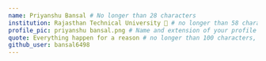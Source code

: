 ```yaml
---
name: Priyanshu Bansal # No longer than 28 characters
institution: Rajasthan Technical University 🚩 # no longer than 58 characters
profile_pic: priyanshu bansal.png # Name and extension of your profile picture(ex. mona.png) The picture must be squared and 544px on width and height.
quote: Everything happen for a reason # no longer than 100 characters, avoid using quotes(") to guarantee the format remains the same.
github_user: bansal6498
---
```

